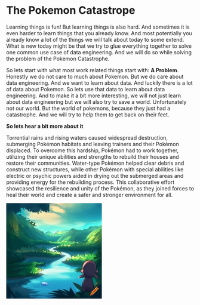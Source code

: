 # The Pokemon Catastrope

Learning things is fun! But learning things is also hard. And sometimes it is even harder to learn things that you already know. And most potentially you already know a lot of the things we will talk about today to some extend. What is new today might be that we try to glue everything together to solve one common use case of data engineering. And we will do so while solving the problem of the Pokemon Catastrophe.


So lets start with what most work related things start with: **A Problem**. Honestly we do not care to much about Pokemon. But we do care about data engineering. And we want to learn about data. And luckily there is a lot of data about Pokemon. So lets use that data to learn about data engineering. And to make it a bit more interesting, we will not just learn about data engineering but we will also try to save a world. Unfortunately not our world. But the world of pokemons, because they just had a catastrophe. And we will try to help them to get back on their feet. 

**So lets hear a bit more about it** 

 Torrential rains and rising waters caused widespread destruction, submerging Pokémon habitats and leaving trainers and their Pokémon displaced. To overcome this hardship, Pokémon had to work together, utilizing their unique abilities and strengths to rebuild their houses and restore their communities. Water-type Pokémon helped clear debris and construct new structures, while other Pokémon with special abilities like electric or psychic powers aided in drying out the submerged areas and providing energy for the rebuilding process. This collaborative effort showcased the resilience and unity of the Pokémon, as they joined forces to heal their world and create a safer and stronger environment for all.

![pokemon-flood-img](../assets/img/pokemon-flood.png) 



